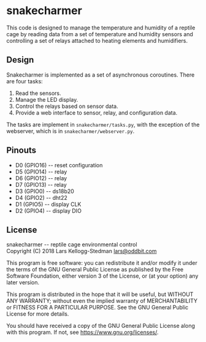 # snakecharmer

This code is designed to manage the temperature and humidity of a
reptile cage by reading data from a set of temperature and humidity
sensors and controlling a set of relays attached to heating elements
and humidifiers.

## Design

Snakecharmer is implemented as a set of asynchronous coroutines.
There are four tasks:

1. Read the sensors.
1. Manage the LED display.
1. Control the relays based on sensor data.
1. Provide a web interface to sensor, relay, and configuration data.

The tasks are implement in `snakecharmer/tasks.py`, with the
exception of the webserver, which is in `snakecharmer/webserver.py`.

## Pinouts

- D0 (GPIO16) -- reset configuration
- D5 (GPIO14) -- relay
- D6 (GPIO12) -- relay
- D7 (GPIO13) -- relay
- D3 (GPIO0) -- ds18b20
- D4 (GPIO2) -- dht22
- D1 (GPIO5) -- display CLK
- D2 (GPIO4) -- display DIO

## License

snakecharmer -- reptile cage environmental control  
Copyright (C) 2018 Lars Kellogg-Stedman <lars@oddbit.com>

This program is free software: you can redistribute it and/or modify
it under the terms of the GNU General Public License as published by
the Free Software Foundation, either version 3 of the License, or
(at your option) any later version.

This program is distributed in the hope that it will be useful,
but WITHOUT ANY WARRANTY; without even the implied warranty of
MERCHANTABILITY or FITNESS FOR A PARTICULAR PURPOSE.  See the
GNU General Public License for more details.

You should have received a copy of the GNU General Public License
along with this program.  If not, see <https://www.gnu.org/licenses/>.
